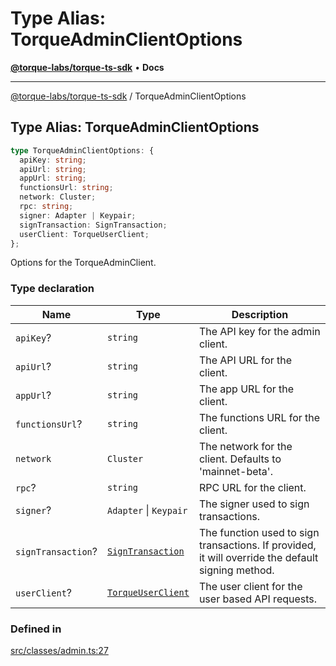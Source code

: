 # Type Alias: TorqueAdminClientOptions

[**@torque-labs/torque-ts-sdk**](../) • **Docs**

***

[@torque-labs/torque-ts-sdk](../) / TorqueAdminClientOptions

## Type Alias: TorqueAdminClientOptions

```ts
type TorqueAdminClientOptions: {
  apiKey: string;
  apiUrl: string;
  appUrl: string;
  functionsUrl: string;
  network: Cluster;
  rpc: string;
  signer: Adapter | Keypair;
  signTransaction: SignTransaction;
  userClient: TorqueUserClient;
};
```

Options for the TorqueAdminClient.

### Type declaration

| Name               | Type                                                 | Description                                                                                       |
| ------------------ | ---------------------------------------------------- | ------------------------------------------------------------------------------------------------- |
| `apiKey`?          | `string`                                             | The API key for the admin client.                                                                 |
| `apiUrl`?          | `string`                                             | The API URL for the client.                                                                       |
| `appUrl`?          | `string`                                             | The app URL for the client.                                                                       |
| `functionsUrl`?    | `string`                                             | The functions URL for the client.                                                                 |
| `network`          | `Cluster`                                            | The network for the client. Defaults to 'mainnet-beta'.                                           |
| `rpc`?             | `string`                                             | RPC URL for the client.                                                                           |
| `signer`?          | `Adapter` \| `Keypair`                               | The signer used to sign transactions.                                                             |
| `signTransaction`? | [`SignTransaction`](signtransaction.md)              | The function used to sign transactions. If provided, it will override the default signing method. |
| `userClient`?      | [`TorqueUserClient`](../classes/torqueuserclient.md) | The user client for the user based API requests.                                                  |

### Defined in

[src/classes/admin.ts:27](https://github.com/torque-labs/torque-ts-sdk/blob/a30afeab92cb119627ec542f4c8aff2dd9faf383/src/classes/admin.ts#L27)
